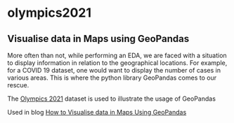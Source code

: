# olympics2021

## Visualise data in Maps using GeoPandas
More often than not, while performing an EDA, we are faced with a situation to display information in relation to the geographical locations. For example, for a COVID 19 dataset, one would want to display the number of cases in various areas. This is where the python library GeoPandas comes to our rescue. 

The [Olympics 2021](https://www.kaggle.com/arjunprasadsarkhel/2021-olympics-in-tokyo) dataset is used to illustrate the usage of GeoPandas

Used in blog [How to Visualise data in Maps Using GeoPandas](https://www.analyticsvidhya.com/blog/2021/09/how-to-visualise-data-in-maps-using-geopandas/)

